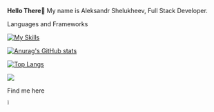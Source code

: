 **Hello There🤘**
My name is Aleksandr Shelukheev, Full Stack Developer.

<p>Languages and Frameworks</p>

[![My Skills](https://skillicons.dev/icons?i=js,cs,ts,html,css,dotnet,nodejs,express,react,aws,mysql,git,github,docker)](https://skillicons.dev)

[![Anurag's GitHub stats](https://github-readme-stats.vercel.app/api?username=aleksandr-shel)](https://github.com/anuraghazra/github-readme-stats)

[![Top Langs](https://github-readme-stats.vercel.app/api/top-langs/?username=aleksandr-shel&layout=compact)](https://github.com/anuraghazra/github-readme-stats)

<!--![](https://pluralsight.imgix.net/paths/path-icons/csharp-e7b8fcd4ce.png) -->

![](https://komarev.com/ghpvc/?username=aleksandr-shel)

<p>
  Find me here
</p>
<a target=”_blank” href="https://www.linkedin.com/in/alex-shel"/><img src="https://user-images.githubusercontent.com/89428637/176028054-773c216e-ca07-4ad2-9755-2648f3316f78.png" width="5%" ></a>
